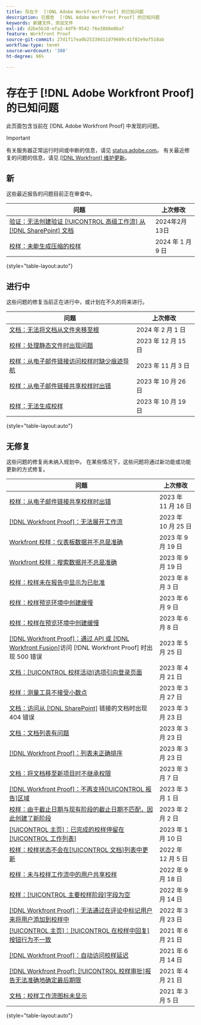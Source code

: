 ```yaml
---
title: 存在于  [!DNL Adobe Workfront Proof] 的已知问题
description: 已报告  [!DNL Adobe Workfront Proof] 的已知问题
keywords: 新建文件，添加文件
exl-id: d2be5b10-efa2-4df9-9542-76e3868e0ba7
feature: Workfront Proof
source-git-commit: 27d1f17ea0b25330d11d79609c41f82e9af518ab
workflow-type: tm+mt
source-wordcount: '388'
ht-degree: 96%

---
```


# 存在于 [!DNL Adobe Workfront Proof] 的已知问题

此页面包含当前在 [!DNL Adobe Workfront Proof] 中发现的问题。

>[!IMPORTANT]
>
>有关服务器正常运行时间或中断的信息，请见 [status.adobe.com](https://status.adobe.com)。 有关最近修复的问题的信息，请见 [[!DNL Workfront]  维护更新](../maintenance/current-updates.md)。

## 新

这些最近报告的问题目前正在审查中。

| **问题** | **上次修改** |
| -----------------------------------------------------------------| ----------------- |
| [验证：无法创建验证 [!UICONTROL 高级工作流] 从 [!DNL SharePoint] 文档](known-issues-workfront/wf-proofs-cannot-create-with-advanced-workflow.md) | 2024年2月13日 |
| [校样：未能生成压缩的校样](known-issues-workfront/wf-proofs-zipped-proofs-fail.md) | 2024 年 1 月 9 日 |

{style="table-layout:auto"}

## 进行中

这些问题的修复当前正在进行中，或计划在不久的将来进行。

| **问题** | **上次修改** |
| -----------------------------------------------------------------| ----------------- |
| [文档：无法将文档从文件夹移至根](known-issues-workfront/wf-documents-cannot-move-to-root.md) | 2024 年 2 月 1 日 |
| [校样：处理静态文件时出现问题](known-issues-workfront/wf-proofs-discrepancies-in-new-tool.md) | 2023 年 12 月 15 日 |
| [校样：从电子邮件链接访问校样时缺少痕迹导航](known-issues-workfront/wf-proofs-breadcrumb-missing.md) | 2023 年 11 月 3 日 |
| [校样：从电子邮件链接共享校样时出错](known-issues-workfront/wf-proofs-error-when-sharing-proof-from-email.md) | 2023 年 10 月 26 日 |
| [校样：无法生成校样](known-issues-workfront/wf-proofs-cannot-generate-proof.md) | 2023 年 10 月 19 日 |

{style="table-layout:auto"}

## 无修复

这些问题的修复尚未纳入规划中。 在某些情况下，这些问题将通过新功能或功能更新的方式修复。

| **问题** | **上次修改** |
| -----------------------------------------------------------------| ----------------- |
| [校样：从电子邮件链接共享校样时出错](known-issues-workfront/wf-proofs-error-when-sharing-proof-from-email.md) | 2023 年 11 月 16 日 |
| [[!DNL Workfront Proof]：无法展开工作流](known-issues-workfront-proof/proof-cannot-view-workflow.md) | 2023 年 10 月 25 日 |
| [Workfront 校样：仪表板数据并不总是准确](known-issues-workfront-proof/proof-dashboard-data-may-not-be-accurate.md) | 2023 年 9 月 19 日 |
| [Workfront 校样：搜索数据并不总是准确](known-issues-workfront-proof/proof-search-data-not-may-not-be-accurate.md) | 2023 年 9 月 19 日 |
| [校样：校样未在报告中显示为已批准](known-issues-workfront/wf-proofs-not-showing-approved-in-report.md) | 2023 年 8 月 3 日 |
| [校样：校样预览环境中创建缓慢](known-issues-workfront-proof/proof-dependency-rules-multichoice.md) | 2023 年 6 月 9 日 |
| [校样：校样在预览环境中创建缓慢](known-issues-workfront/wf-proofs-in-preview-created-slowly.md) | 2023 年 6 月 8 日 |
| [[!DNL Workfront Proof]：通过 API 或 [!DNL Workfront Fusion]](known-issues-workfront-proof/proof-500-error-getallproofs.md)访问 [!DNL Workfront Proof] 时出现 500 错误 | 2023 年 5 月 25 日 |
| [文档：[!UICONTROL 校样活动]选项引向登录页面](known-issues-workfront/wf-documents-taken-to-login-screen.md) | 2023 年 4 月 21 日 |
| [校样：测量工具不接受小数点](known-issues-workfront/wf-proofs-measure-not-not-accepting-decimals.md) | 2023 年 3 月 27 日 |
| [文档：访问从  [!DNL SharePoint]](known-issues-workfront/wf-documents-404-when-accessing-document-in-sharepoint.md) 链接的文档时出现 404 错误 | 2023 年 3 月 23 日 |
| [文档：文档列表有问题](known-issues-workfront/wf-documents-list-missing-elements.md) | 2023 年 3 月 23 日 |
| [[!DNL Workfront Proof]：列表未正确排序](known-issues-workfront-proof/proof-lists-not-sorted-correctly.md) | 2023 年 3 月 23 日 |
| [文档：将文档移至新项目时不继承权限](known-issues-workfront/wf-documents-permissions-not-interited-when-moved.md) | 2023 年 3 月 7 日 |
| [[!DNL Workfront Proof]：不再支持[!UICONTROL 报告]区域](known-issues-workfront-proof/proof-reports-analytics-not-working.md) | 2023 年 3 月 1 日 |
| [校样：由于截止日期与现有阶段的截止日期不匹配，因此创建了新阶段](known-issues-workfront-proof/proof-new-stage-created.md) | 2023 年 2 月 2 日 |
| [[!UICONTROL 主页]：已完成的校样停留在[!UICONTROL 工作列表]](known-issues-workfront-proof/completed-proofs-stuck-in-the-work-list.md) | 2023 年 1 月 10 日 |
| [校样：校样状态不会在[!UICONTROL 文档]列表中更新](known-issues-workfront/wf-documents-status-not-updating-in-document-list.md) | 2022 年 12 月 5 日 |
| [校样：未与校样工作流中的用户共享校样](known-issues-workfront-proof/proof-user-in-stage-does-not-get-access.md) | 2022 年 9 月 18 日 |
| [校样：[!UICONTROL 主要校样阶段]字段为空](known-issues-workfront/wf-documents-stages-do-not-populate-on-proof.md) | 2022 年 9 月 14 日 |
| [[!DNL Workfront Proof]：无法通过在评论中标记用户来将用户添加到校样中](known-issues-workfront-proof/cannot-add-user-to-proof.md) | 2022 年 3 月 23 日 |
| [[!UICONTROL 主页]：[!UICONTROL 在校样中回复]按钮行为不一致](known-issues-workfront-proof/reply-in-proof-button-behavior-is-inconsistent.md) | 2021 年 6 月 21 日 |
| [[!DNL Workfront Proof]：自动访问校样延迟](known-issues-workfront-proof/automatic-access-to-proofs-are-delayed.md) | 2021 年 6 月 14 日 |
| [[!DNL Workfront Proof]: [!UICONTROL 校样审批]报告无法准确地确定最后期限](known-issues-workfront-proof/proof-approval-report-cant-accurately-determine-deadlines.md) | 2021 年 4 月 21 日 |
| [文档：校样工作流图标未显示](known-issues-workfront-proof/proof-workflow-icon-is-not-displaying.md) | 2021 年 3 月 5 日 |

{style="table-layout:auto"}

